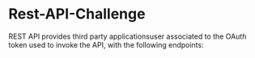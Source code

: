 # Rest-API-Challenge
REST API provides third party applicationsuser associated to the OAuth token used to invoke the API, with the following endpoints:
